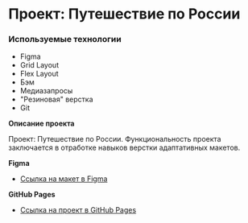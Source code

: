 # Проект: Путешествие по России

### Используемые технологии
* Figma
* Grid Layout
* Flex Layout
* Бэм
* Медиазапросы
* "Резиновая" верстка
* Git

**Описание проекта**

Проект: Путешествие по России. Функциональность проекта заключается в отработке навыков верстки адаптативных макетов.

**Figma**

* [Ссылка на макет в Figma](https://www.figma.com/file/5S2WSbEFL6awjVWJ0NWL8Q/Sprint-3_-Russia-_-desktop-mobile?node-id=28503%3A0)

**GitHub Pages**

* [Ссылка на проект в GitHub Pages](https://tsialser.github.io/russian-travel/index.html)

